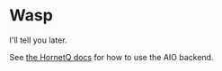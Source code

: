# Wasp

I'll tell you later.

See [the HornetQ docs](http://docs.jboss.org/hornetq/2.2.5.Final/user-manual/en/html/libaio.html) for how to use the AIO backend.
